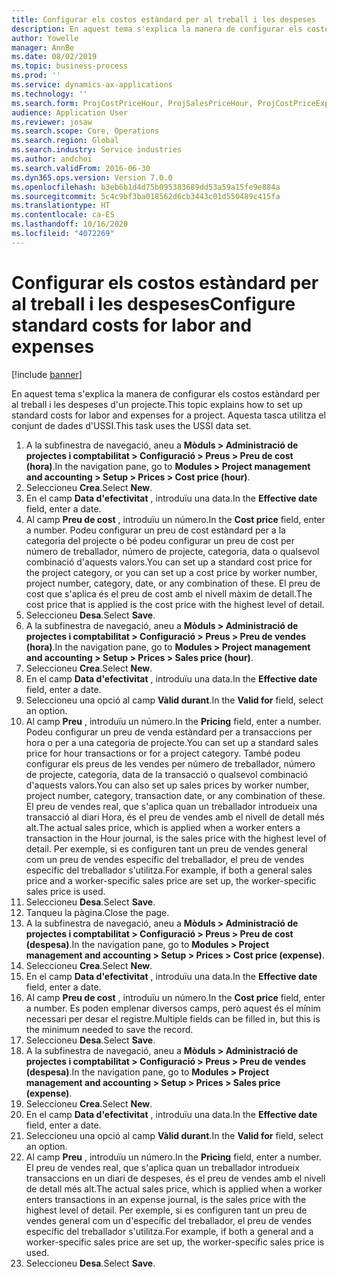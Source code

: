 ```yaml
---
title: Configurar els costos estàndard per al treball i les despeses
description: En aquest tema s'explica la manera de configurar els costos estàndard per al treball i les despeses d'un projecte.
author: Yowelle
manager: AnnBe
ms.date: 08/02/2019
ms.topic: business-process
ms.prod: ''
ms.service: dynamics-ax-applications
ms.technology: ''
ms.search.form: ProjCostPriceHour, ProjSalesPriceHour, ProjCostPriceExpense, ProjSalesPriceCost
audience: Application User
ms.reviewer: josaw
ms.search.scope: Core, Operations
ms.search.region: Global
ms.search.industry: Service industries
ms.author: andchoi
ms.search.validFrom: 2016-06-30
ms.dyn365.ops.version: Version 7.0.0
ms.openlocfilehash: b3eb6b1d4d75b095383689dd53a59a15fe9e884a
ms.sourcegitcommit: 5c4c9bf3ba018562d6cb3443c01d550489c415fa
ms.translationtype: HT
ms.contentlocale: ca-ES
ms.lasthandoff: 10/16/2020
ms.locfileid: "4072269"
---
```

# <a name="configure-standard-costs-for-labor-and-expenses"></a><span data-ttu-id="4499c-103">Configurar els costos estàndard per al treball i les despeses</span><span class="sxs-lookup"><span data-stu-id="4499c-103">Configure standard costs for labor and expenses</span></span>

[!include [banner](../../includes/banner.md)]

<span data-ttu-id="4499c-104">En aquest tema s'explica la manera de configurar els costos estàndard per al treball i les despeses d'un projecte.</span><span class="sxs-lookup"><span data-stu-id="4499c-104">This topic explains how to set up standard costs for labor and expenses for a project.</span></span> <span data-ttu-id="4499c-105">Aquesta tasca utilitza el conjunt de dades d'USSI.</span><span class="sxs-lookup"><span data-stu-id="4499c-105">This task uses the USSI data set.</span></span>

1. <span data-ttu-id="4499c-106">A la subfinestra de navegació, aneu a **Mòduls > Administració de projectes i comptabilitat > Configuració > Preus > Preu de cost (hora)**.</span><span class="sxs-lookup"><span data-stu-id="4499c-106">In the navigation pane, go to **Modules > Project management and accounting > Setup > Prices > Cost price (hour)**.</span></span>
2. <span data-ttu-id="4499c-107">Seleccioneu **Crea**.</span><span class="sxs-lookup"><span data-stu-id="4499c-107">Select **New**.</span></span>
3. <span data-ttu-id="4499c-108">En el camp **Data d'efectivitat** , introduïu una data.</span><span class="sxs-lookup"><span data-stu-id="4499c-108">In the **Effective date** field, enter a date.</span></span>
4. <span data-ttu-id="4499c-109">Al camp **Preu de cost** , introduïu un número.</span><span class="sxs-lookup"><span data-stu-id="4499c-109">In the **Cost price** field, enter a number.</span></span> <span data-ttu-id="4499c-110">Podeu configurar un preu de cost estàndard per a la categoria del projecte o bé podeu configurar un preu de cost per número de treballador, número de projecte, categoria, data o qualsevol combinació d'aquests valors.</span><span class="sxs-lookup"><span data-stu-id="4499c-110">You can set up a standard cost price for the project category, or you can set up a cost price by worker number, project number, category, date, or any combination of these.</span></span> <span data-ttu-id="4499c-111">El preu de cost que s'aplica és el preu de cost amb el nivell màxim de detall.</span><span class="sxs-lookup"><span data-stu-id="4499c-111">The cost price that is applied is the cost price with the highest level of detail.</span></span>  
5. <span data-ttu-id="4499c-112">Seleccioneu **Desa**.</span><span class="sxs-lookup"><span data-stu-id="4499c-112">Select **Save**.</span></span>
6. <span data-ttu-id="4499c-113">A la subfinestra de navegació, aneu a **Mòduls > Administració de projectes i comptabilitat > Configuració > Preus > Preu de vendes (hora)**.</span><span class="sxs-lookup"><span data-stu-id="4499c-113">In the navigation pane, go to **Modules > Project management and accounting > Setup > Prices > Sales price (hour)**.</span></span>
7. <span data-ttu-id="4499c-114">Seleccioneu **Crea**.</span><span class="sxs-lookup"><span data-stu-id="4499c-114">Select **New**.</span></span>
8. <span data-ttu-id="4499c-115">En el camp **Data d'efectivitat** , introduïu una data.</span><span class="sxs-lookup"><span data-stu-id="4499c-115">In the **Effective date** field, enter a date.</span></span>
9. <span data-ttu-id="4499c-116">Seleccioneu una opció al camp **Vàlid durant**.</span><span class="sxs-lookup"><span data-stu-id="4499c-116">In the **Valid for** field, select an option.</span></span>
10. <span data-ttu-id="4499c-117">Al camp **Preu** , introduïu un número.</span><span class="sxs-lookup"><span data-stu-id="4499c-117">In the **Pricing** field, enter a number.</span></span> <span data-ttu-id="4499c-118">Podeu configurar un preu de venda estàndard per a transaccions per hora o per a una categoria de projecte.</span><span class="sxs-lookup"><span data-stu-id="4499c-118">You can set up a standard sales price for hour transactions or for a project category.</span></span> <span data-ttu-id="4499c-119">També podeu configurar els preus de les vendes per número de treballador, número de projecte, categoria, data de la transacció o qualsevol combinació d'aquests valors.</span><span class="sxs-lookup"><span data-stu-id="4499c-119">You can also set up sales prices by worker number, project number, category, transaction date, or any combination of these.</span></span> <span data-ttu-id="4499c-120">El preu de vendes real, que s'aplica quan un treballador introdueix una transacció al diari Hora, és el preu de vendes amb el nivell de detall més alt.</span><span class="sxs-lookup"><span data-stu-id="4499c-120">The actual sales price, which is applied when a worker enters a transaction in the Hour journal, is the sales price with the highest level of detail.</span></span> <span data-ttu-id="4499c-121">Per exemple, si es configuren tant un preu de vendes general com un preu de vendes específic del treballador, el preu de vendes específic del treballador s'utilitza.</span><span class="sxs-lookup"><span data-stu-id="4499c-121">For example, if both a general sales price and a worker-specific sales price are set up, the worker-specific sales price is used.</span></span>  
11. <span data-ttu-id="4499c-122">Seleccioneu **Desa**.</span><span class="sxs-lookup"><span data-stu-id="4499c-122">Select **Save**.</span></span>
12. <span data-ttu-id="4499c-123">Tanqueu la pàgina.</span><span class="sxs-lookup"><span data-stu-id="4499c-123">Close the page.</span></span>
13. <span data-ttu-id="4499c-124">A la subfinestra de navegació, aneu a **Mòduls > Administració de projectes i comptabilitat > Configuració > Preus > Preu de cost (despesa)**.</span><span class="sxs-lookup"><span data-stu-id="4499c-124">In the navigation pane, go to **Modules > Project management and accounting > Setup > Prices > Cost price (expense)**.</span></span>
14. <span data-ttu-id="4499c-125">Seleccioneu **Crea**.</span><span class="sxs-lookup"><span data-stu-id="4499c-125">Select **New**.</span></span>
15. <span data-ttu-id="4499c-126">En el camp **Data d'efectivitat** , introduïu una data.</span><span class="sxs-lookup"><span data-stu-id="4499c-126">In the **Effective date** field, enter a date.</span></span>
16. <span data-ttu-id="4499c-127">Al camp **Preu de cost** , introduïu un número.</span><span class="sxs-lookup"><span data-stu-id="4499c-127">In the **Cost price** field, enter a number.</span></span> <span data-ttu-id="4499c-128">Es poden emplenar diversos camps, però aquest és el mínim necessari per desar el registre.</span><span class="sxs-lookup"><span data-stu-id="4499c-128">Multiple fields can be filled in, but this is the minimum needed to save the record.</span></span>  
17. <span data-ttu-id="4499c-129">Seleccioneu **Desa**.</span><span class="sxs-lookup"><span data-stu-id="4499c-129">Select **Save**.</span></span>
18. <span data-ttu-id="4499c-130">A la subfinestra de navegació, aneu a **Mòduls > Administració de projectes i comptabilitat > Configuració > Preus > Preu de vendes (despesa)**.</span><span class="sxs-lookup"><span data-stu-id="4499c-130">In the navigation pane, go to **Modules > Project management and accounting > Setup > Prices > Sales price (expense)**.</span></span>
19. <span data-ttu-id="4499c-131">Seleccioneu **Crea**.</span><span class="sxs-lookup"><span data-stu-id="4499c-131">Select **New**.</span></span>
20. <span data-ttu-id="4499c-132">En el camp **Data d'efectivitat** , introduïu una data.</span><span class="sxs-lookup"><span data-stu-id="4499c-132">In the **Effective date** field, enter a date.</span></span>
21. <span data-ttu-id="4499c-133">Seleccioneu una opció al camp **Vàlid durant**.</span><span class="sxs-lookup"><span data-stu-id="4499c-133">In the **Valid for** field, select an option.</span></span>
22. <span data-ttu-id="4499c-134">Al camp **Preu** , introduïu un número.</span><span class="sxs-lookup"><span data-stu-id="4499c-134">In the **Pricing** field, enter a number.</span></span> <span data-ttu-id="4499c-135">El preu de vendes real, que s'aplica quan un treballador introdueix transaccions en un diari de despeses, és el preu de vendes amb el nivell de detall més alt.</span><span class="sxs-lookup"><span data-stu-id="4499c-135">The actual sales price, which is applied when a worker enters transactions in an expense journal, is the sales price with the highest level of detail.</span></span> <span data-ttu-id="4499c-136">Per exemple, si es configuren tant un preu de vendes general com un d'específic del treballador, el preu de vendes específic del treballador s'utilitza.</span><span class="sxs-lookup"><span data-stu-id="4499c-136">For example, if both a general and a worker-specific sales price are set up, the worker-specific sales price is used.</span></span>  
23. <span data-ttu-id="4499c-137">Seleccioneu **Desa**.</span><span class="sxs-lookup"><span data-stu-id="4499c-137">Select **Save**.</span></span>

